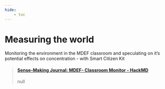 ```yaml
---
hide:
    - toc
---
```


# Measuring the world

Monitoring the environment in the MDEF classroom and speculating on it’s potential effects on concentration - with Smart Citizen Kit

<blockquote class="embedly-card"><h4><a href="https://hackmd.io/@R5tnb0awQtithsmc89e5Ag/rkotqyIJh/edit">Sense-Making Journal: MDEF- Classroom Monitor - HackMD</a></h4><p>null</p></blockquote>
<script async src="//cdn.embedly.com/widgets/platform.js" charset="UTF-8"></script>